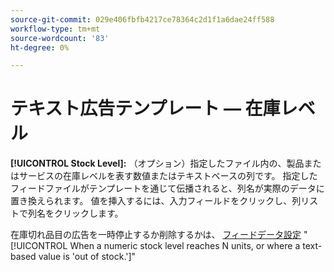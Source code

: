 ```yaml
---
source-git-commit: 029e406fbfb4217ce78364c2d1f1a6dae24ff588
workflow-type: tm+mt
source-wordcount: '83'
ht-degree: 0%

---
```

# テキスト広告テンプレート — 在庫レベル

**[!UICONTROL Stock Level]:** （オプション）指定したファイル内の、製品またはサービスの在庫レベルを表す数値またはテキストベースの列です。 指定したフィードファイルがテンプレートを通じて伝播されると、列名が実際のデータに置き換えられます。 値を挿入するには、入力フィールドをクリックし、列リストで列名をクリックします。

在庫切れ品目の広告を一時停止するか削除するかは、 [フィードデータ設定](/help/search-social-commerce/campaign-management/inventory-feeds/feed-settings-manage.md#feed-data-settings) &quot;[!UICONTROL When a numeric stock level reaches N units, or where a text-based value is 'out of stock.']&quot;
